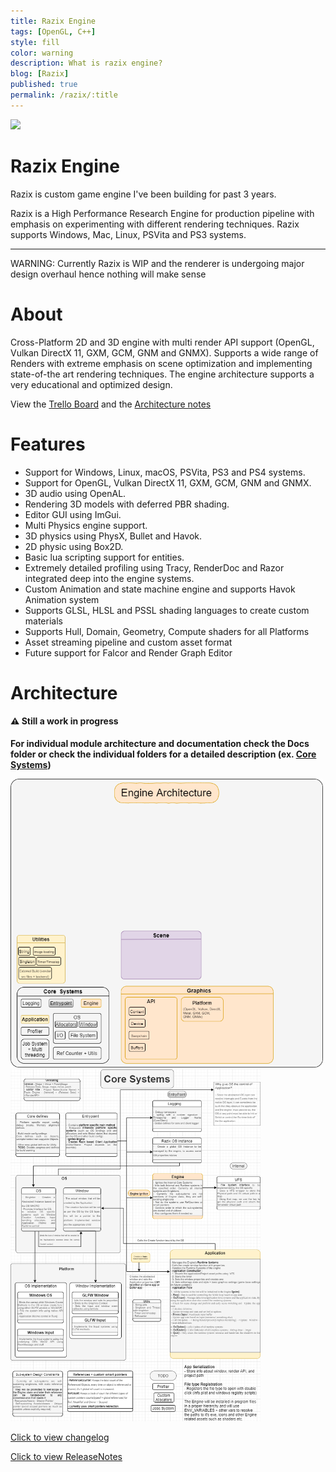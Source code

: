 ```yaml
---
title: Razix Engine
tags: [OpenGL, C++]
style: fill
color: warning
description: What is razix engine?
blog: [Razix]
published: true
permalink: /razix/:title
---
```

![](https://pikachuxxxx.github.io/assets/images/blog/razix/RazixLogo.png)

# Razix Engine

Razix is custom game engine I've been building for past 3 years.

Razix is a High Performance Research Engine for production pipeline with emphasis on experimenting with different rendering techniques. Razix supports Windows, Mac, Linux, PSVita and PS3 systems.

 ---

WARNING: Currently Razix is WIP and the renderer is undergoing major design overhaul hence nothing will make sense

# About
Cross-Platform 2D and 3D engine with multi render API support (OpenGL, Vulkan DirectX 11, GXM, GCM, GNM and GNMX). Supports a wide range of Renders with extreme emphasis on scene optimization and implementing state-of-the art rendering techniques. The engine architecture supports a very educational and optimized design.

View the [Trello Board](https://trello.com/b/yvWKH1Xr/razix-engine) and the [Architecture notes](https://drive.google.com/file/d/1y5ZFf-h02z3cx6WmUzR8giKScvORzmwx/view?usp=sharing)

# Features
- Support for Windows, Linux, macOS, PSVita, PS3 and PS4 systems.
- Support for OpenGL, Vulkan DirectX 11, GXM, GCM, GNM and GNMX.
- 3D audio using OpenAL.
- Rendering 3D models with deferred PBR shading.
- Editor GUI using ImGui.
- Multi Physics engine support.
- 3D physics using PhysX, Bullet and Havok.
- 2D physic using Box2D.
- Basic lua scripting support for entities.
- Extremely detailed profiling using Tracy, RenderDoc and Razor integrated deep into the engine systems.
- Custom Animation and state machine engine and supports Havok Animation system
- Supports GLSL, HLSL and PSSL shading languages to create custom materials
- Supports Hull, Domain, Geometry, Compute shaders for all Platforms
- Asset streaming pipeline and custom asset format
- Future support for Falcor and Render Graph Editor

# Architecture

#### :warning: Still a work in progress

 **For individual module architecture and documentation check the Docs folder or check the individual folders for a detailed description (ex. [Core Systems](./Docs/Architecture/RazixEngine-CoreSystems.png))**

<p float="left">
  <img src="https://github.com/Pikachuxxxx/Razix/blob/master/Docs/Architecture/RazixEngine-Architecture.png" width="500" />
  <img src="https://github.com/Pikachuxxxx/Razix/blob/master/Docs/Architecture/RazixEngine-CoreSystems.png" width="400" />
</p>

[Click to view changelog](https://github.com/Pikachuxxxx/Razix/blob/master/Docs/CHANGELOG.md)

[Click to view ReleaseNotes](./Docs/ReleaseNotes.md)
